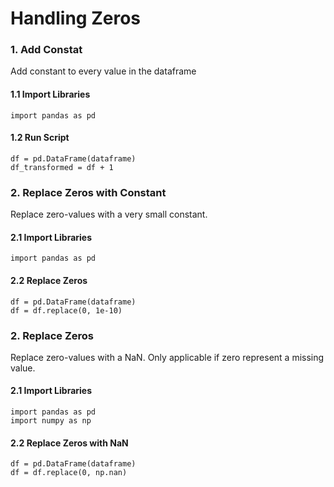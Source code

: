 # Handling Zeros
### 1. Add Constat
Add constant to every value in the dataframe
#### 1.1 Import Libraries
    import pandas as pd
#### 1.2 Run Script
    df = pd.DataFrame(dataframe)
    df_transformed = df + 1
### 2. Replace Zeros with Constant
Replace zero-values with a very small constant.
#### 2.1 Import Libraries
    import pandas as pd
#### 2.2 Replace Zeros
    df = pd.DataFrame(dataframe)
    df = df.replace(0, 1e-10)
### 2. Replace Zeros
Replace zero-values with a NaN. Only applicable if zero represent a missing value.
#### 2.1 Import Libraries
    import pandas as pd
    import numpy as np
#### 2.2 Replace Zeros with NaN
    df = pd.DataFrame(dataframe)
    df = df.replace(0, np.nan)
